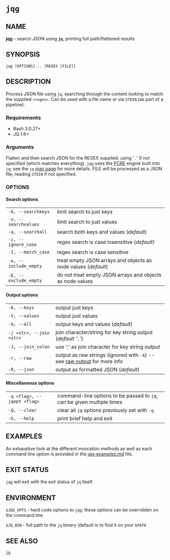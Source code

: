 # `jqg`

## NAME

**jqg** - search JSON using **`jq`**, printing full path/flattened results

## SYNOPSIS

`jqg [OPTIONS]... [REGEX [FILE]]`

## DESCRIPTION

Process JSON file using `jq`, searching through the content looking to match the supplied `<regex>`. Can be used with a file name or via `STDIN` (as part of a pipeline).

### Requirements

- Bash 3.0.27+
- JQ 1.6+

### Arguments

Flatten and then search JSON for the REGEX supplied, using '`.`' if not specified (which matches everything). `jqg` uses the [PCRE](https://en.wikipedia.org/wiki/Perl_Compatible_Regular_Expressions) engine built into `jq`; see the `jq` [man page](https://stedolan.github.io/jq/manual/#RegularexpressionsPCRE) for more details. FILE will be processed as a JSON file, reading `STDIN` if not specified.

### OPTIONS

#### Search options

|    |    |
| --- | --- |
| `-k, --searchkeys` | limit search to just keys |
| `-v, --searchvalues` | limit search to just values |
| `-a, --searchall` | search both keys and values (*default*) |
| `-i, --ignore_case` | regex search is case insensitive (*default*) |
| `-I, --match_case` | regex search is case sensitive |
| `-e, --include_empty` | treat empty JSON arrays and objects as node values (*default*) |
| `-E, --exclude_empty` | do not treat empty JSON arrays and objects as node values|

#### Output options

|    |    |
| --- | --- |
| `-K, --keys` | output just keys |
| `-V, --values` | output just values |
| `-A, --all` | output keys and values (*default*) |
| `-j <str>, --join <str>` | join character/string for key string output (*default '`.`'*) |
| `-J, --join_colon` | use ':' as join character for key string output |
| `-r, --raw` | output as raw strings (ignored with `-A`) -- see [raw output](https://stedolan.github.io/jq/manual/#Invokingjq) for more info |
| `-R, --json` | output as formatted JSON (*default*) |

#### Miscellaneous options

|    |    |
| --- | --- |
| `-q <flag>, --jqopt <flag>` | command-line options to be passed to `jq`; can be given multiple times |
| `-Q, --clear` | clear all `jq` options previously set with `-q` |
| `-h, --help` | print brief help and exit |

## EXAMPLES

An exhaustive look at the different invocation methods as well as each command line option is provided in the [jqg-examples.md](jqg-examples.md) file.

## EXIT STATUS

`jqg` will exit with the exit status of `jq` itself.

## ENVIRONMENT

`$JQG_OPTS` - hard code options to `jqg`; these options can be overridden on the command line

`$JQ_BIN` - full path to the `jq` binary (default is to find it on your `$PATH`

## SEE ALSO

[`jq`](https://stedolan.github.io/jq/)
